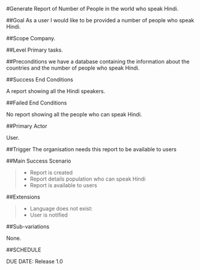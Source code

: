 #Generate Report of Number of People in the world who speak Hindi.

##Goal
As a user I would like to be provided a number of people who speak Hindi.

##Scope
Company.

##Level
Primary tasks.

##Preconditions
we have a database containing the information about the countries and the number of people who speak Hindi.


##Success End Conditions

A report showing all the Hindi speakers.

##Failed End Conditions

No report showing all the people who can speak Hindi.

##Primary Actor

User.

##Trigger
The organisation needs this report to be available to users

##Main Success Scenario

>- Report is created
>- Report details population who can speak Hindi
>- Report is available to users

##Extensions

>- Language does not exist:
>- User is notified

##Sub-variations

None.

##SCHEDULE

DUE DATE: Release 1.0